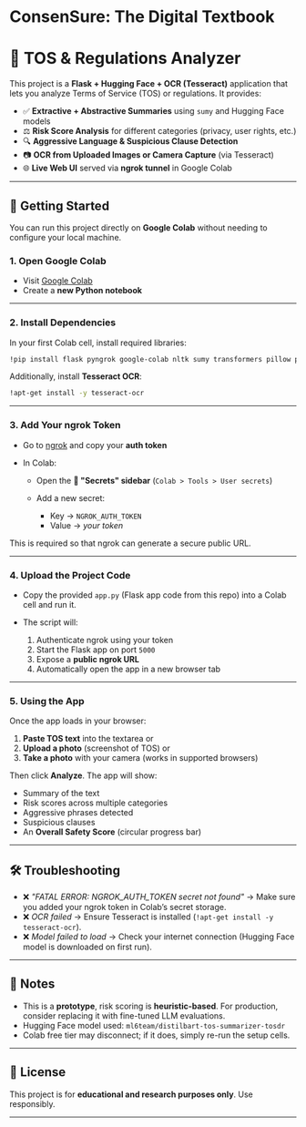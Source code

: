 # ConsenSure: The Digital Textbook
# 📜 TOS & Regulations Analyzer

This project is a **Flask + Hugging Face + OCR (Tesseract)** application that lets you analyze Terms of Service (TOS) or regulations. It provides:

* ✅ **Extractive + Abstractive Summaries** using `sumy` and Hugging Face models
* ⚖️ **Risk Score Analysis** for different categories (privacy, user rights, etc.)
* 🔍 **Aggressive Language & Suspicious Clause Detection**
* 📷 **OCR from Uploaded Images or Camera Capture** (via Tesseract)
* 🌐 **Live Web UI** served via **ngrok tunnel** in Google Colab

---

## 🚀 Getting Started

You can run this project directly on **Google Colab** without needing to configure your local machine.

### 1. Open Google Colab

* Visit [Google Colab](https://colab.research.google.com/)
* Create a **new Python notebook**

---

### 2. Install Dependencies

In your first Colab cell, install required libraries:

```bash
!pip install flask pyngrok google-colab nltk sumy transformers pillow pytesseract
```

Additionally, install **Tesseract OCR**:

```bash
!apt-get install -y tesseract-ocr
```

---

### 3. Add Your ngrok Token

* Go to [ngrok](https://dashboard.ngrok.com/get-started/your-authtoken) and copy your **auth token**
* In Colab:

  * Open the **🔑 "Secrets" sidebar** (`Colab > Tools > User secrets`)
  * Add a new secret:

    * Key → `NGROK_AUTH_TOKEN`
    * Value → *your token*

This is required so that ngrok can generate a secure public URL.

---

### 4. Upload the Project Code

* Copy the provided `app.py` (Flask app code from this repo) into a Colab cell and run it.
* The script will:

  1. Authenticate ngrok using your token
  2. Start the Flask app on port `5000`
  3. Expose a **public ngrok URL**
  4. Automatically open the app in a new browser tab

---

### 5. Using the App

Once the app loads in your browser:

1. **Paste TOS text** into the textarea or
2. **Upload a photo** (screenshot of TOS) or
3. **Take a photo** with your camera (works in supported browsers)

Then click **Analyze**.
The app will show:

* Summary of the text
* Risk scores across multiple categories
* Aggressive phrases detected
* Suspicious clauses
* An **Overall Safety Score** (circular progress bar)

---

## 🛠 Troubleshooting

* ❌ *"FATAL ERROR: NGROK_AUTH_TOKEN secret not found"* → Make sure you added your ngrok token in Colab’s secret storage.
* ❌ *OCR failed* → Ensure Tesseract is installed (`!apt-get install -y tesseract-ocr`).
* ❌ *Model failed to load* → Check your internet connection (Hugging Face model is downloaded on first run).

---

## 📌 Notes

* This is a **prototype**, risk scoring is **heuristic-based**. For production, consider replacing it with fine-tuned LLM evaluations.
* Hugging Face model used: `ml6team/distilbart-tos-summarizer-tosdr`
* Colab free tier may disconnect; if it does, simply re-run the setup cells.

---

## 📖 License

This project is for **educational and research purposes only**. Use responsibly.

---

